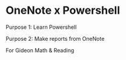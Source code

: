 # OneNote x Powershell

Purpose 1: Learn Powershell

Purpose 2: Make reports from OneNote

For Gideon Math & Reading
